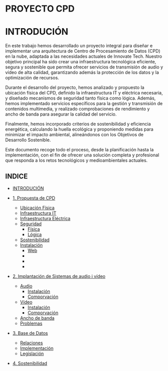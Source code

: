 # PROYECTO CPD

# INTRODUCIÓN
En este trabajo hemos desarrollado un proyecto integral para diseñar e implementar una arquitectura de Centro de Procesamiento de Datos (CPD) en la nube, adaptada a las necesidades actuales de Innovate Tech. Nuestro objetivo principal ha sido crear una infraestructura tecnológica eficiente, segura y sostenible que permita ofrecer servicios de transmisión de audio y vídeo de alta calidad, garantizando además la protección de los datos y la optimización de recursos.

Durante el desarrollo del proyecto, hemos analizado y propuesto la ubicación física del CPD, definido la infraestructura IT y eléctrica necesaria, y diseñado mecanismos de seguridad tanto física como lógica. Además, hemos implementado servicios específicos para la gestión y transmisión de contenidos multimedia, y realizado comprobaciones de rendimiento y ancho de banda para asegurar la calidad del servicio.

Finalmente, hemos incorporado criterios de sostenibilidad y eficiencia energética, calculando la huella ecológica y proponiendo medidas para minimizar el impacto ambiental, alineándonos con los Objetivos de Desarrollo Sostenible.

Este documento recoge todo el proceso, desde la planificación hasta la implementación, con el fin de ofrecer una solución completa y profesional que responda a los retos tecnológicos y medioambientales actuales.


## INDICE
- [INTRODUCIÓN](#introdución)
- [1. Propuesta de CPD](./Propuesta.md)
    - [Ubicación Física](./ubicación.md)
    - [Infraestructura IT](./infraestructura-it.md)
    - [Infraestructura Eléctrica](./infraestructura-e.md)
    - [Seguridad](./prevención.md)
        - [Física](./fisica.md)
        - [Lógica](./lógica.md)
    - [Sostenibilidad](./sos.md)
    - [Instalación](./install.md)
        - [Web](./1.md)
        - [](./2.md)
        - [](./3.md)
        - [](./4.md)

- [2. Implantación de Sistemas de audio i vídeo](./cpd.md)
    - [Audio](./audio.md)
        - [Instalación](./insta.md)
        - [Comporvación](./compra.md)
    - [Vídeo](./video.md)
        - [Instalación](./insta2.md)
        - [Comporvación](./compra2.md)
    - [Ancho de banda](./banda.md)
    - [Problemas](./error.md)

- [3. Base de Datos](./base.md)
    - [Relaciones](./relacion.md)
    - [Implementación](./dades.md)
    - [Legislación](./ley.md)

- [4. Sostenibilidad](./sosteni.md)

